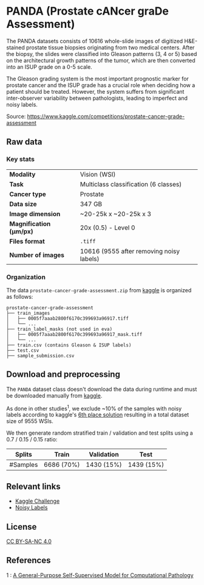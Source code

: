# PANDA (Prostate cANcer graDe Assessment)

The PANDA datasets consists of 10616 whole-slide images of digitized H&E-stained prostate tissue biopsies originating from two medical centers. After the biopsy, the slides were classified into Gleason patterns (3, 4 or 5) based on the architectural growth patterns of the tumor, which are then converted into an ISUP grade on a 0-5 scale.

The Gleason grading system is the most important prognostic marker for prostate cancer and the ISUP grade has a crucial role when deciding how a patient should be treated. However, the system suffers from significant inter-observer variability between pathologists, leading to imperfect and noisy labels.

Source: https://www.kaggle.com/competitions/prostate-cancer-grade-assessment


## Raw data

### Key stats

|                           |                                                          |
|---------------------------|----------------------------------------------------------|
| **Modality**              | Vision (WSI)                                             |
| **Task**                  | Multiclass classification (6 classes)                    |
| **Cancer type**           | Prostate                                                 |
| **Data size**             | 347 GB                                                   |
| **Image dimension**       | ~20-25k x ~20-25k x 3                                          |
| **Magnification (μm/px)** | 20x (0.5) - Level 0                                      |
| **Files format**          | `.tiff`                                                  |
| **Number of images**      | 10616 (9555 after removing noisy labels)                 |


### Organization

The data `prostate-cancer-grade-assessment.zip` from [kaggle](https://www.kaggle.com/competitions/prostate-cancer-grade-assessment/data) is organized as follows:

```
prostate-cancer-grade-assessment
├── train_images
│   ├── 0005f7aaab2800f6170c399693a96917.tiff
│   └── ...
├── train_label_masks (not used in eva)
│   ├── 0005f7aaab2800f6170c399693a96917_mask.tiff
│   └── ...
├── train.csv (contains Gleason & ISUP labels)
├── test.csv
├── sample_submission.csv
```

## Download and preprocessing

The `PANDA` dataset class doesn't download the data during runtime and must be downloaded manually from [kaggle](https://www.kaggle.com/competitions/prostate-cancer-grade-assessment/data).

As done in other studies<sup>1</sup>, we exclude ~10% of the samples with noisy labels according to kaggle's [6th place solution](https://www.kaggle.com/competitions/prostate-cancer-grade-assessment/discussion/169230)  resulting in a total dataset size of 9555 WSIs.

We then generate random stratified train / validation and test splits using a 0.7 / 0.15 / 0.15 ratio:


| Splits   | Train       | Validation  | Test       |  
|----------|-------------|-------------|------------|
| #Samples | 6686 (70%)  | 1430 (15%)  | 1439 (15%) |


## Relevant links

* [Kaggle Challenge](https://www.kaggle.com/competitions/prostate-cancer-grade-assessment)
* [Noisy Labels](https://github.com/analokmaus/kaggle-panda-challenge-public)


## License

[CC BY-SA-NC 4.0](https://creativecommons.org/licenses/by-nc-sa/4.0/deed.en)

## References
1 : [A General-Purpose Self-Supervised Model for Computational Pathology](https://arxiv.org/abs/2308.15474)
